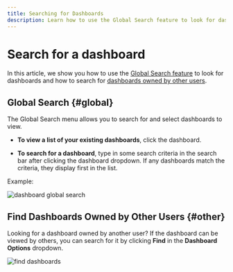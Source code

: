 ```yaml
---
title: Searching for Dashboards
description: Learn how to use the Global Search feature to look for dashboards and how to search for dashboards owned by other users.
---
```

# Search for a dashboard

In this article, we show you how to use the [Global Search feature](#global) to look for dashboards and how to search for [dashboards owned by other users](#other).

## Global Search {#global}

The Global Search menu allows you to search for and select dashboards to view.

* **To view a list of your existing dashboards**, click the dashboard.

* **To search for a dashboard**, type in some search criteria in the search bar after clicking the dashboard dropdown. If any dashboards match the criteria, they display first in the list.

Example:

![dashboard global search](../../mbi/assets//7.1.gif)

## Find Dashboards Owned by Other Users {#other}

Looking for a dashboard owned by another user? If the dashboard can be viewed by others, you can search for it by clicking **Find** in the **Dashboard Options** dropdown.

![find dashboards](../../mbi/assets//7.2.png)
